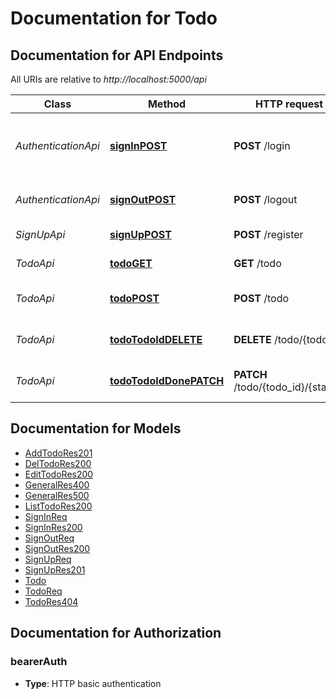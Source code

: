 # Documentation for Todo

<a name="documentation-for-api-endpoints"></a>
## Documentation for API Endpoints

All URIs are relative to *http://localhost:5000/api*

| Class | Method | HTTP request | Description |
|------------ | ------------- | ------------- | -------------|
| *AuthenticationApi* | [**signInPOST**](Apis/AuthenticationApi.md#signinpost) | **POST** /login | Use this apis to sign in and refresh token |
*AuthenticationApi* | [**signOutPOST**](Apis/AuthenticationApi.md#signoutpost) | **POST** /logout | Use this to invalidate token |
| *SignUpApi* | [**signUpPOST**](Apis/SignUpApi.md#signuppost) | **POST** /register | Add new user |
| *TodoApi* | [**todoGET**](Apis/TodoApi.md#todoget) | **GET** /todo | Use this api to list todos |
*TodoApi* | [**todoPOST**](Apis/TodoApi.md#todopost) | **POST** /todo | Use this api to add a todo |
*TodoApi* | [**todoTodoIdDELETE**](Apis/TodoApi.md#todotodoiddelete) | **DELETE** /todo/{todoId} | Use this api to delete a todo |
*TodoApi* | [**todoTodoIdDonePATCH**](Apis/TodoApi.md#todotodoiddonepatch) | **PATCH** /todo/{todo_id}/{status} | change todo status to done |


<a name="documentation-for-models"></a>
## Documentation for Models

 - [AddTodoRes201](./Models/AddTodoRes201.md)
 - [DelTodoRes200](./Models/DelTodoRes200.md)
 - [EditTodoRes200](./Models/EditTodoRes200.md)
 - [GeneralRes400](./Models/GeneralRes400.md)
 - [GeneralRes500](./Models/GeneralRes500.md)
 - [ListTodoRes200](./Models/ListTodoRes200.md)
 - [SignInReq](./Models/SignInReq.md)
 - [SignInRes200](./Models/SignInRes200.md)
 - [SignOutReq](./Models/SignOutReq.md)
 - [SignOutRes200](./Models/SignOutRes200.md)
 - [SignUpReq](./Models/SignUpReq.md)
 - [SignUpRes201](./Models/SignUpRes201.md)
 - [Todo](./Models/Todo.md)
 - [TodoReq](./Models/TodoReq.md)
 - [TodoRes404](./Models/TodoRes404.md)


<a name="documentation-for-authorization"></a>
## Documentation for Authorization

<a name="bearerAuth"></a>
### bearerAuth

- **Type**: HTTP basic authentication

